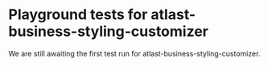 # Playground tests for atlast-business-styling-customizer
We are still awaiting the first test run for atlast-business-styling-customizer.
